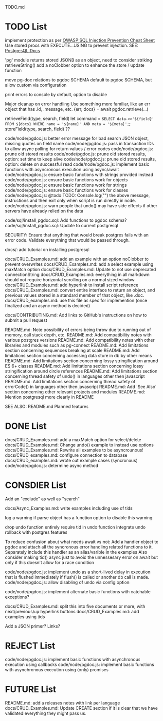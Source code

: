 TODO.md

# TODO List

implement protection as per [OWASP SQL Injection Prevention Cheat Sheet](https://github.com/OWASP/CheatSheetSeries/blob/master/cheatsheets/SQL_Injection_Prevention_Cheat_Sheet.md)
Use stored procs with EXECUTE...USING to prevent injection. SEE: [PostgresQL Docs](https://www.postgresql.org/docs/11/plpgsql-statements.html#PLPGSQL-STATEMENTS-EXECUTING-DYN)

'pg' module returns stored JSONB as an object, need to consider striking retrieveString()
add a noClobber option to enhance the store / update function

move pg-doc relations to pgdoc SCHEMA
default to pgdoc SCHEMA, but allow custom via configuration

print errors to console by default, option to disable

Major cleanup on error handling
  Use something more familiar, like an err object that has .id, .message, etc.
  {err, docs} = await pgdoc.retrieve(...)

retrieveField(type, search, field)
  let command = `SELECT data->>'${field}' FROM ${docs} WHERE name = '${name}' AND meta = '${meta}';`;
storeField(type, search, field) ??


code/node/pgdoc.js: better error message for bad search JSON object, missing quotes on field name
code/node/pgdoc.js: pass in transaction IDs to allow async polling for return values / error codes
code/node/pgdoc.js: prune old stored results
code/node/pgdoc.js: prune old stored results, option: set time to keep alive
code/node/pgdoc.js: prune old stored results, option: delete on successful read
code/node/pgdoc.js: implement basic functions with asyncronous execution using async/await
code/node/pgdoc.js: ensure basic functions with strings provided instead
code/node/pgdoc.js: ensure basic functions work for objects
code/node/pgdoc.js: ensure basic functions work for strings
code/node/pgdoc.js: ensure basic functions work for classes
code/node/pgdoc.js: @todo TODO: Console.log("") the above message, instructions and then exit only when script is run directly in node.
code/node/pgdoc.js: warn people that undo() may have side effects if other servers have already relied on the data

code/sql/install_pgdoc.sql: Add functions to pgdoc schema?
code/sql/install_pgdoc.sql: Update to current postgresql

SECURITY: Ensure that anything that would break postgres fails with an error code. Validate everything that would be passed through.

docs/: add tutorial on installing postgresql

docs/CRUD_Examples.md: add an example with an option noClobber to prevent overwrites
docs/CRUD_Examples.md: add a select example using maxMatch option
docs/CRUD_Examples.md: Update to not use deprecated connectionString
docs/CRUD_Examples.md: everything in all markdown should not require horizontal scrolling on a normal sized window
docs/CRUD_Examples.md: add hyperlink to install script reference
docs/CRUD_Examples.md: convert entire interface to return an object, and previous values stored in a standard member of that object, like .doc.
docs/CRUD_examples.md: use this file as spec for implemention (once finalized and an async method is decided)

docs/CONTRIBUTING.md: Add links to GitHub's instructions on how to submit a pull request

README.md: Note possibility of errors being throw due to running out of memory, call stack depth, etc.
README.md: Add compatibility notes with various postgres versions
README.md: Add compatibility notes with other libraries and modules such as pg-connect
README.md: Add limitations section concerning sequences breaking at scale
README.md: Add limitations section concerning accessing data store in db by other means
README.md: Add limitations section concerning lossy stringification around ES 6+ classes
README.md: Add limitations section concerning lossy stringification around circle references
README.md: Add limitations section concerning thread safety of undo() in languages other then javascript
README.md: Add limitations section concerning thread safety of errorCode() in languages other then javascript
README.md: Add 'See Also' section concerning other relevant projects and modules
README.md: Mention postgresql more clearly in README

SEE ALSO: README.md Planned features


# DONE List

docs/CRUD_Examples.md: add a maxMatch option for select/delete
docs/CRUD_Examples.md: Change undo() example to instead use options
docs/CRUD_Examples.md: Rewrite all examples to be asyncrounous!
docs/CRUD_examples.md: configure connection to database
docs/CRUD_examples.md: wrote out example cases (syncronous)
code/node/pgdoc.js: determine async method


# CONSDIER List

Add an "exclude" as well as "search"

docs/Async_Examples.md: write examples including use of tids

log a warning if parse object has a function
option to disable this warning

drop undo function entirely
require tid in undo function
integrate undo rollback with postgres features

To reduce confusion about what needs await vs not:
  Add a handler object to pgdoc and attach all the syncronous error handling related functions to it.
  Separately include this handler as an alias/varible in the examples
  Also consider making tid() async just to avoid the unnessesary error on await
    but only if this doesn't allow for a race condition

code/node/pgdoc.js: implement undo as a short-lived delay in execution that is flushed immediately if flush() is called or another db call is made.
code/node/pgdoc.js: allow disabling of undo via config option

code/node/pgdoc.js: implement alternate basic functions with catchable exceptions?

docs/CRUD_Examples.md: split this into five documents or more, with next/previous/up hyperlink buttons
docs/CRUD_Examples.md: add examples using tids

Add a JSON primer? Links?


# REJECT List

code/node/pgdoc.js: implement basic functions with asynchronous execution using callbacks
code/node/pgdoc.js: implement basic functions with asynchronous execution using (only) promises


# FUTURE List

README.md: add a releases notes with link per language
docs/CRUD_Examples.md: Update CREATE section if it is clear that we have validated everything they might pass us.
